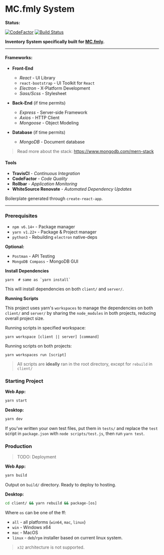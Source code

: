 # MC.fmly System

**Status:**

[![CodeFactor](https://www.codefactor.io/repository/github/jhdcruz/mc.fmly-system/badge?s=12c335ef55a5d9cb0a15c337d17ac27b97e843cd)](https://www.codefactor.io/repository/github/jhdcruz/mc.fmly-system) [![Build Status](https://travis-ci.com/jhdcruz/MC-Inventory-System.svg?token=fiiouVpFksoACZRN1N2B&branch=main)](https://travis-ci.com/jhdcruz/MC-Inventory-System)

**Inventory System specifically built for [MC.fmly](https://www.facebook.com/MC.fmly/).**

---

#### Frameworks:

- **Front-End**

  - _React_ - UI Library
  - `react-bootstrap` - UI Toolkit for `React`
  - _Electron_ - X-Platform Development
  - _Sass/Scss_ - Stylesheet

- **Back-End** (if time permits)

  - _Express_ - Server-side Framework
  - _Axios_ - HTTP Client
  - _Mongoose_ - Object Modeling

- **Database** (if time permits)
  - _MongoDB_ - Document database 

> Read more about the stack:
> https://www.mongodb.com/mern-stack

#### Tools

- **TravisCI** - _Continuous Integration_
- **CodeFactor** - _Code Quality_
- **Rollbar** - _Application Monitoring_
- **WhiteSource Renovate** - _Automated Dependency Updates_

Boilerplate generated through `create-react-app`.

---

### Prerequisites

- `npm v6.14+` - Package manager
- `yarn v1.22+` - Package & Project manager
- `python3` - Rebuilding `electron` native-deps

**Optional:**

- `Postman` - API Testing
- `MongoDB Compass` - MongoDB GUI

**Install Dependencies**

```
yarn  # same as `yarn install`
```

This will install dependencies on both `client/` and `server/`.

**Running Scripts**

This project uses yarn's `workspaces` to manage the dependencies on both `client/` and `server/` by sharing the `node_modules` in both projects, reducing overall project size.

Running scripts in specified workspace:

```yarn workspace [client || server] [command]```

Running scripts on both projects:

```yarn workspaces run [script]```

> All scripts are **ideally** ran in the root directory,
> except for `rebuild` in `client/`

### Starting Project

**Web App:**

```bash
yarn start
```

**Desktop:**

```bash
yarn dev
```

If you've written your own test files, put them in `tests/` and replace the `test` script in `package.json` with `node scripts/test.js`, then run `yarn test`.

### Production

> TODO: Deployment

**Web App:**

```bash
yarn build
```

Output on `build/` directory. Ready to deploy to hosting.

**Desktop:**

```bash
cd client/ && yarn rebuild && package-[os]
```

Where `os` can be one of the ff:

- `all` - all platforms (`win64`, `mac`, `linux`)
- `win` - Windows x64
- `mac` - MacOS
- `linux` - `deb`/`rpm` installer based on current linux system.

> `x32` architecture is not supported.
